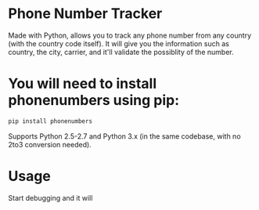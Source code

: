 # Phone Number Tracker
Made with Python, allows you to track any phone number from any country (with the country code itself). It will give you the information such as country, the city, carrier, and it'll validate the possiblity of the number.  

# You will need to install phonenumbers using pip:
```bash
pip install phonenumbers
```
Supports Python 2.5-2.7 and Python 3.x (in the same codebase, with no 2to3 conversion needed).

# Usage
Start debugging and it will 
